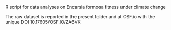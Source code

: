 R script for data analyses on Encarsia formosa fitness under climate change

The raw dataset is reported in the present folder and at OSF.io with the unique DOI 10.17605/OSF.IO/ZA6VK
